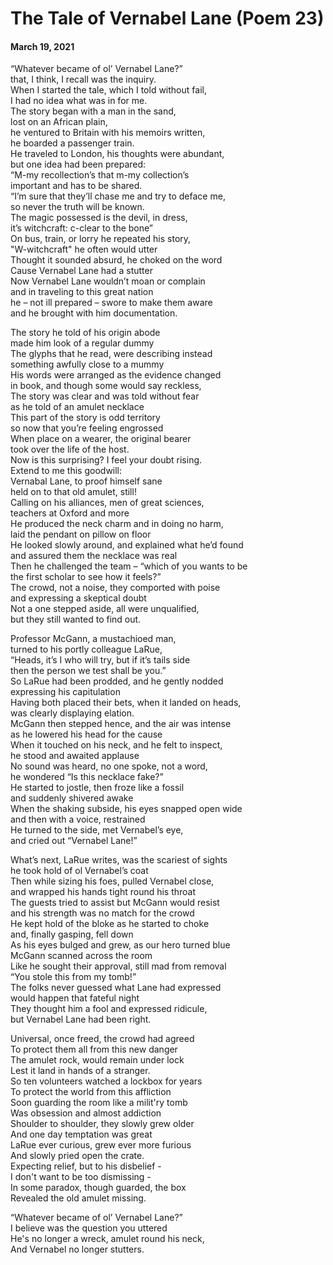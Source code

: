 # The Tale of Vernabel Lane (Poem 23)     
#### March 19, 2021   
  
“Whatever became of ol’ Vernabel Lane?”   
that, I think, I recall was the inquiry.  
When I started the tale, which I told without fail,   
I had no idea what was in for me.  
The story began with a man in the sand,   
lost on an African plain,  
he ventured to Britain with his memoirs written,   
he boarded a passenger train.  
He traveled to London, his thoughts were abundant,   
but one idea had been prepared:  
“M-my recollection’s that m-my collection’s   
important and has to be shared.  
“I’m sure that they’ll chase me and try to deface me,   
so never the truth will be known.  
The magic possessed is the devil, in dress,   
it’s witchcraft: c-clear to the bone”  
On bus, train, or lorry he repeated his story,  
"W-witchcraft" he often would utter   
Thought it sounded absurd, he choked on the word   
Cause Vernabel Lane had a stutter   
Now Vernabel Lane wouldn’t moan or complain   
and in traveling to this great nation  
he – not ill prepared – swore to make them aware   
and he brought with him documentation.  
  
The story he told of his origin abode   
made him look of a regular dummy  
The glyphs that he read, were describing instead   
something awfully close to a mummy   
His words were arranged as the evidence changed   
in book, and though some would say reckless,  
The story was clear and was told without fear   
as he told of an amulet necklace  
This part of the story is odd territory   
so now that you’re feeling engrossed   
When place on a wearer, the original bearer   
took over the life of the host.  
Now is this surprising? I feel your doubt rising.   
Extend to me this goodwill:   
Vernabal Lane, to proof himself sane   
held on to that old amulet, still!  
Calling on his alliances, men of great sciences,   
teachers at Oxford and more  
He produced the neck charm and in doing no harm,   
laid the pendant on pillow on floor  
He looked slowly around, and explained what he’d found   
and assured them the necklace was real   
Then he challenged the team – “which of you wants to be   
the first scholar to see how it feels?”   
The crowd, not a noise, they comported with poise   
and expressing a skeptical doubt  
Not a one stepped aside, all were unqualified,   
but they still wanted to find out.  
  
Professor McGann, a mustachioed man,   
turned to his portly colleague LaRue,  
“Heads, it’s I who will try, but if it’s tails side   
then the person we test shall be you.”   
So LaRue had been prodded, and he gently nodded   
expressing his capitulation  
Having both placed their bets, when it landed on heads,   
was clearly displaying elation.   
McGann then stepped hence, and the air was intense   
as he lowered his head for the cause  
When it touched on his neck, and he felt to inspect,   
he stood and awaited applause  
No sound was heard, no one spoke, not a word,   
he wondered “Is this necklace fake?”   
He started to jostle, then froze like a fossil   
and suddenly shivered awake  
When the shaking subside, his eyes snapped open wide   
and then with a voice, restrained  
He turned to the side, met Vernabel’s eye,   
and cried out “Vernabel Lane!”   
  
What’s next, LaRue writes, was the scariest of sights   
he took hold of ol Vernabel’s coat  
Then while sizing his foes, pulled Vernabel close,   
and wrapped his hands tight round his throat  
The guests tried to assist but McGann would resist  
and his strength was no match for the crowd  
He kept hold of the bloke as he started to choke  
and, finally gasping, fell down  
As his eyes bulged and grew, as our hero turned blue  
McGann scanned across the room  
Like he sought their approval, still mad from removal  
“You stole this from my tomb!”    
The folks never guessed what Lane had expressed   
would happen that fateful night  
They thought him a fool and expressed ridicule,   
but Vernabel Lane had been right.  
  
Universal, once freed, the crowd had agreed  
To protect them all from this new danger  
The amulet rock, would remain under lock  
Lest it land in hands of a stranger.  
So ten volunteers watched a lockbox for years  
To protect the world from this affliction   
Soon guarding the room like a milit'ry tomb  
Was obsession and almost addiction   
Shoulder to shoulder, they slowly grew older  
And one day temptation was great  
LaRue ever curious, grew ever more furious  
And slowly pried open the crate.    
Expecting relief, but to his disbelief -   
I don't want to be too dismissing -   
In some paradox, though guarded, the box  
Revealed the old amulet missing.   
  
“Whatever became of ol’ Vernabel Lane?”   
I believe was the question you uttered  
He's no longer a wreck, amulet round his neck,   
And Vernabel no longer stutters. 